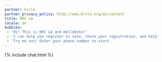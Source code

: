 ```yaml
---
partner: krcla
partner_privacy_policy: http://www.krcla.org/en/contact
title: KRC LA
locale: en
bubbles:
 - 'Hi! This is KRC LA and HelloVote!'
 - 'I can help you register to vote, check your registration, and help your friends register'
 - 'Try me out! Enter your phone number to start.'
---
```

{% include chat.html %}



